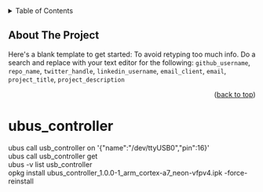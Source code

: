 <!-- TABLE OF CONTENTS -->
<details>
  <summary>Table of Contents</summary>
  <ol>
    <li>
      <a href="#about-the-project">About The Project</a>
    </li>
    <li><a href="#usage">Usage</a></li>
  </ol>
</details>



<!-- ABOUT THE PROJECT -->
## About The Project

Here's a blank template to get started: To avoid retyping too much info. Do a search and replace with your text editor for the following: `github_username`, `repo_name`, `twitter_handle`, `linkedin_username`, `email_client`, `email`, `project_title`, `project_description`

<p align="right">(<a href="#readme-top">back to top</a>)</p>




# ubus_controller
ubus call usb_controller on '{"name":"/dev/ttyUSB0","pin":16}' <br />
ubus call usb_controller get <br />
ubus -v list usb_controller <br />
opkg install ubus_controller_1.0.0-1_arm_cortex-a7_neon-vfpv4.ipk -force-reinstall <br />
